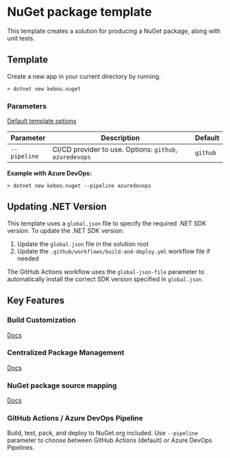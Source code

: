 # NuGet package template
This template creates a solution for producing a NuGet package, along with unit tests.


## Template
Create a new app in your current directory by running.

```cli
> dotnet new keboo.nuget
```

### Parameters
[Default template options](https://learn.microsoft.com/dotnet/core/tools/dotnet-new#options)

| Parameter | Description | Default |
|-----------|-------------|---------|
| `--pipeline` | CI/CD provider to use. Options: `github`, `azuredevops` | `github` |

**Example with Azure DevOps:**
```cli
> dotnet new keboo.nuget --pipeline azuredevops
```

## Updating .NET Version

This template uses a `global.json` file to specify the required .NET SDK version. To update the .NET SDK version:

1. Update the `global.json` file in the solution root
2. Update the `.github/workflows/build-and-deploy.yml` workflow file if needed

The GitHub Actions workflow uses the `global-json-file` parameter to automatically install the correct SDK version specified in `global.json`.

## Key Features

### Build Customization
[Docs](https://learn.microsoft.com/visualstudio/msbuild/customize-by-directory?view=vs-2022&WT.mc_id=DT-MVP-5003472)

### Centralized Package Management
[Docs](https://learn.microsoft.com/nuget/consume-packages/Central-Package-Management?WT.mc_id=DT-MVP-5003472)

### NuGet package source mapping
[Docs](https://learn.microsoft.com/nuget/consume-packages/package-source-mapping?WT.mc_id=DT-MVP-5003472)

### GitHub Actions / Azure DevOps Pipeline
Build, test, pack, and deploy to NuGet.org included. Use `--pipeline` parameter to choose between GitHub Actions (default) or Azure DevOps Pipelines.